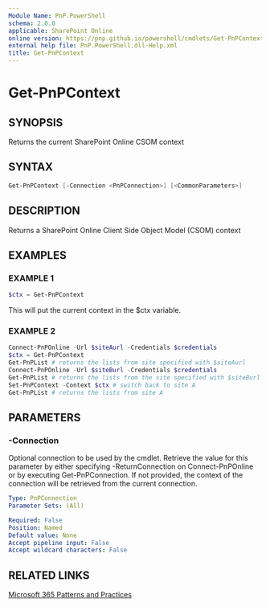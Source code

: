 ```yaml
---
Module Name: PnP.PowerShell
schema: 2.0.0
applicable: SharePoint Online
online version: https://pnp.github.io/powershell/cmdlets/Get-PnPContext.html
external help file: PnP.PowerShell.dll-Help.xml
title: Get-PnPContext
---
```

  
# Get-PnPContext

## SYNOPSIS
Returns the current SharePoint Online CSOM context

## SYNTAX

```powershell
Get-PnPContext [-Connection <PnPConnection>] [<CommonParameters>]
```

## DESCRIPTION
Returns a SharePoint Online Client Side Object Model (CSOM) context

## EXAMPLES

### EXAMPLE 1
```powershell
$ctx = Get-PnPContext
```

This will put the current context in the $ctx variable.

### EXAMPLE 2
```powershell
Connect-PnPOnline -Url $siteAurl -Credentials $credentials
$ctx = Get-PnPContext
Get-PnPList # returns the lists from site specified with $siteAurl
Connect-PnPOnline -Url $siteBurl -Credentials $credentials
Get-PnPList # returns the lists from the site specified with $siteBurl
Set-PnPContext -Context $ctx # switch back to site A
Get-PnPList # returns the lists from site A
```

## PARAMETERS

### -Connection
Optional connection to be used by the cmdlet. Retrieve the value for this parameter by either specifying -ReturnConnection on Connect-PnPOnline or by executing Get-PnPConnection. If not provided, the context of the connection will be retrieved from the current connection.

```yaml
Type: PnPConnection
Parameter Sets: (All)

Required: False
Position: Named
Default value: None
Accept pipeline input: False
Accept wildcard characters: False
```

## RELATED LINKS

[Microsoft 365 Patterns and Practices](https://aka.ms/m365pnp)